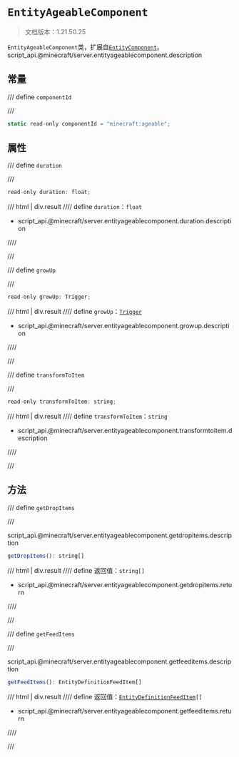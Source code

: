 # `EntityAgeableComponent`

> 文档版本：1.21.50.25

`EntityAgeableComponent`类，扩展自[`EntityComponent`](./entitycomponent.md)。script_api.@minecraft/server.entityageablecomponent.description

## 常量

/// define
`componentId`


///

```js
static read-only componentId = "minecraft:ageable";
```


## 属性

/// define
`duration`


///

```js
read-only duration: float;
```

/// html | div.result
//// define
`duration`：`float`

- script_api.@minecraft/server.entityageablecomponent.duration.description


////

///


/// define
`growUp`


///

```js
read-only growUp: Trigger;
```

/// html | div.result
//// define
`growUp`：[`Trigger`](./trigger.md)

- script_api.@minecraft/server.entityageablecomponent.growup.description


////

///


/// define
`transformToItem`


///

```js
read-only transformToItem: string;
```

/// html | div.result
//// define
`transformToItem`：`string`

- script_api.@minecraft/server.entityageablecomponent.transformtoitem.description


////

///


## 方法

/// define
`getDropItems`


///

script_api.@minecraft/server.entityageablecomponent.getdropitems.description

```js
getDropItems(): string[]
```

/// html | div.result
//// define
返回值：`string[]`

- script_api.@minecraft/server.entityageablecomponent.getdropitems.return


////

///


/// define
`getFeedItems`


///

script_api.@minecraft/server.entityageablecomponent.getfeeditems.description

```js
getFeedItems(): EntityDefinitionFeedItem[]
```

/// html | div.result
//// define
返回值：<code><a href="../entitydefinitionfeeditem/">EntityDefinitionFeedItem</a>[]</code>

- script_api.@minecraft/server.entityageablecomponent.getfeeditems.return


////

///

